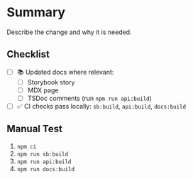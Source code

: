 # Summary

Describe the change and why it is needed.

## Checklist

- [ ] 📚 Updated docs where relevant:
  - [ ] Storybook story
  - [ ] MDX page
  - [ ] TSDoc comments (run `npm run api:build`)
- [ ] ✅ CI checks pass locally: `sb:build`, `api:build`, `docs:build`

## Manual Test

1. `npm ci`
2. `npm run sb:build`
3. `npm run api:build`
4. `npm run docs:build`
